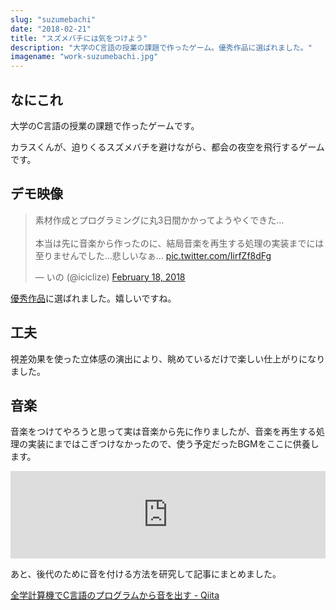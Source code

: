 ```yaml
---
slug: "suzumebachi"
date: "2018-02-21"
title: "スズメバチには気をつけよう"
description: "大学のC言語の授業の課題で作ったゲーム。優秀作品に選ばれました。"
imagename: "work-suzumebachi.jpg"
---
```


## なにこれ

大学のC言語の授業の課題で作ったゲームです。

カラスくんが、迫りくるスズメバチを避けながら、都会の夜空を飛行するゲームです。

## デモ映像

<blockquote class="twitter-tweet" data-lang="en"><p lang="ja" dir="ltr">素材作成とプログラミングに丸3日間かかってようやくできた…<br><br>本当は先に音楽から作ったのに、結局音楽を再生する処理の実装までには至りませんでした…悲しいなぁ… <a href="https://t.co/IirfZf8dFg">pic.twitter.com/IirfZf8dFg</a></p>&mdash; いの (@iciclize) <a href="https://twitter.com/iciclize/status/965337873103728640?ref_src=twsrc%5Etfw">February 18, 2018</a></blockquote>

[優秀作品](http://kanamori.cs.tsukuba.ac.jp/lecture/2018/prog2/yushu2017/)に選ばれました。嬉しいですね。

## 工夫

視差効果を使った立体感の演出により、眺めているだけで楽しい仕上がりになりました。

## 音楽

音楽をつけてやろうと思って実は音楽から先に作りましたが、音楽を再生する処理の実装にまではこぎつけなかったので、使う予定だったBGMをここに供養します。

<iframe width="100%" height="140" scrolling="no" frameborder="yes" allow="autoplay" src="https://w.soundcloud.com/player/?url=https%3A//api.soundcloud.com/tracks/458882742&color=%2394c4e4&auto_play=false&hide_related=false&show_comments=true&show_user=true&show_reposts=false&show_teaser=true&visual=true"></iframe>

あと、後代のために音を付ける方法を研究して記事にまとめました。

[全学計算機でC言語のプログラムから音を出す - Qiita](https://qiita.com/iciclize/items/84f168c2f6c4a39610c2)
